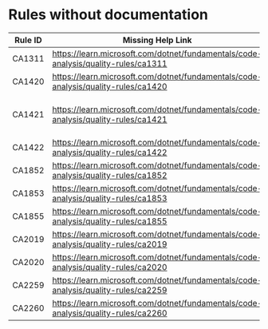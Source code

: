 # Rules without documentation

Rule ID | Missing Help Link | Title |
--------|-------------------|-------|
CA1311 | <https://learn.microsoft.com/dotnet/fundamentals/code-analysis/quality-rules/ca1311> | Specify a culture or use an invariant version |
CA1420 | <https://learn.microsoft.com/dotnet/fundamentals/code-analysis/quality-rules/ca1420> | Property, type, or attribute requires runtime marshalling |
CA1421 | <https://learn.microsoft.com/dotnet/fundamentals/code-analysis/quality-rules/ca1421> | This method uses runtime marshalling even when the 'DisableRuntimeMarshallingAttribute' is applied |
CA1422 | <https://learn.microsoft.com/dotnet/fundamentals/code-analysis/quality-rules/ca1422> | Validate platform compatibility |
CA1852 | <https://learn.microsoft.com/dotnet/fundamentals/code-analysis/quality-rules/ca1852> | Seal internal types |
CA1853 | <https://learn.microsoft.com/dotnet/fundamentals/code-analysis/quality-rules/ca1853> | Unnecessary call to 'Dictionary.ContainsKey(key)' |
CA1855 | <https://learn.microsoft.com/dotnet/fundamentals/code-analysis/quality-rules/ca1855> | Prefer 'Clear' over 'Fill' |
CA2019 | <https://learn.microsoft.com/dotnet/fundamentals/code-analysis/quality-rules/ca2019> | Improper 'ThreadStatic' field initialization |
CA2020 | <https://learn.microsoft.com/dotnet/fundamentals/code-analysis/quality-rules/ca2020> | Prevent behavioral change |
CA2259 | <https://learn.microsoft.com/dotnet/fundamentals/code-analysis/quality-rules/ca2259> | 'ThreadStatic' only affects static fields |
CA2260 | <https://learn.microsoft.com/dotnet/fundamentals/code-analysis/quality-rules/ca2260> | Use correct type parameter |
